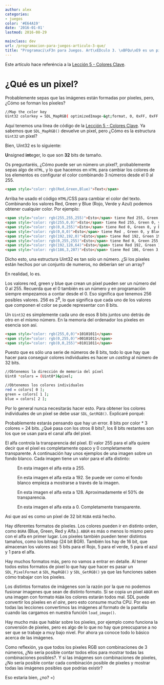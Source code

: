 ```yaml
---
author: alex
categories:
- juegos
color: '#E64A19'
date: '2016-01-01'
lastmod: 2016-08-29

mainclass: dev
url: /programacion-para-juegos-articulo-3-que/
title: "Programaci\xF3n para Juegos. Art\xEDculo 3. \xBFQu\xE9 es un pixel?"
---
```


Este artículo hace referéncia a la [Lección 5 - Colores Clave][1].

<!--more--><!--ad-->

# ¿Qué es un pixel?

Probablemente sepas que las imágenes están formadas por píxeles, pero, ¿Cómo se forman los píxeles?

```bash
//Map the color key
Uint32 colorkey = SDL_MapRGB( optimizedImage-&gt;format, 0, 0xFF, 0xFF );
```

Aquí tenemos una línea de código de la [Lección 5 - Colores Clave][1]. Ya sabemos que `SDL_MapRGB()` devuelve un pixel, pero ¿Cómo es la estructura `Uint32` un píxel?

<!--more--><!--ad-->

Bien, Uint32 es lo siguiente:

<strong>U</strong>nsigned <strong>int</strong>eger, lo que son <strong>32</strong> bits de tamaño.

Os preguntaréis, ¿Cómo puede ser un número un píxel?, probablemente sepas algo de `HTML`, y lo que hacemos en `HTML` para cambiar los colores de los elementos es configurar el color combinando 3 números desde el 0 al 255.

```html
<span style="color: rgb(Red,Green,Blue)">Text</span>
```

Arriba he usado el código `HTML`/CSS para cambiar el color del texto. Combinando los valores Red, Green y Blue (Rojo, Verde y Azul) podemos obtener cualquier color. Por ejemplo:

```html
<span style="color: rgb(255,255,255)">Esto</span> tiene Red 255, Green 255, y Blue 255.
<span style="color: rgb(255,0,0)">Esto</span> tiene Red 255, Green 0, y Blue 0.
<span style="color: rgb(0,0,255)">Esto</span> tiene Red 0, Green 0, y Blue 255.
<span style="color: rgb(0,0,0)">Esto</span> tiene Red , Green 0, y Blue 0.
<span style="color: rgb(192,192,0)">Esto</span> tiene Red 192, Green 192, y Blue 0.
<span style="color: rgb(0,255,255)">Esto</span> tiene Red 0, Green 255, y Blue 255.
<span style="color: rgb(192,128,64)">Esto</span> tiene Red 192, Green 128, y Blue 64.
<span style="color: rgb(186,3,207)">Esto</span> tiene Red 186, Green 3, y Blue 207.
```

Dicho esto, una estructura Uint32 es tan solo un número. ¿Si los píxeles están hechos por un conjunto de numeros, no deberían ser un array?

En realidad, lo es.

Los valores red, green y blue que crean un píxel pueden ser un número del 0 al 255. Recuerda que el 0 también es un número y en programación siempre empezamos a contar desde el 0. Eso significa que tenemos 256 posíbles valores. 256 es 2<sup>8</sup>, lo que significa que cada uno de los valores que componen el color se puede representar con 8 bits.

Un `Uint32` es simplemente cada uno de esos 8 bits juntos uno detrás de otro en el mismo número. En la memoria del ordenador los píxeles en esencia son así.

```html
<span style="color: rgb(255,0,0)">10101011</span>
<span style="color: rgb(0,255,0)">00101011</span>
<span style="color: rgb(0,0,255)">01011011</span>
```

Puesto que es sólo una serie de números de 8 bits, todo lo que hay que hacer para conseguir colores individuales es hacer un _casting_ al número de 32 bits.

```bash
//Obtenemos la dirección de memoria del píxel
Uint8 *colors = (Uint8*)&pixel;

//Obtenemos los colores individuales
red = colors[ 0 ];
green = colors[ 1 ];
blue = colors[ 2 ];
```

Por lo general nunca necesitarás hacer esto. Para obtener los colores individuales de un píxel se debe usar `SDL_GetRGB()`. Explicaré porqué:

Probablemente estarás pensando que hay un error. 8 bits por color * 3 colores = 24 bits. ¿Qué pasa con los otros 8 bits?, los 8 bits restantes son los que se usan para el canal alfa del píxel.

El alfa controla la transparencia del píxel. El valor 255 para el alfa quiere decir que el píxel es completamente opaco y 0 completamente transparente. A continuación hay unos ejemplos de una imagen sobre un fondo blanco. Cada imagen tiene un valor para el alfa distinto:

<figure>
    <amp-img on="tap:lightbox1" role="button" tabindex="0" layout="responsive"  height="240" width="320" src="https://2.bp.blogspot.com/_IlK2pNFFgGM/TUK2lKrtn2I/AAAAAAAAASs/vVyJ2YkO3oY/s320/255.jpg"></amp-img>
    <figcaption>En esta imagen el alfa esta a 255.</figcaption>
</figure>

<figure>
  <amp-img on="tap:lightbox1" role="button" tabindex="0" layout="responsive"  height="240" width="320" src="https://1.bp.blogspot.com/_IlK2pNFFgGM/TUK2lEXQZAI/AAAAAAAAAS0/kyR_W-tWVo0/s320/192.jpg"></amp-img>
  <figcaption>En esta imagen el alfa esta a 192. Se puede ver como el fondo blanco empieza a mostrarse a través de la imagen.</figcaption>
</figure>

<figure>
  <amp-img on="tap:lightbox1" role="button" tabindex="0" layout="responsive"  height="240" width="320" src="https://2.bp.blogspot.com/_IlK2pNFFgGM/TUK2lWOQFWI/AAAAAAAAAS8/R3cn8kuccy0/s320/128.jpg"></amp-img>
  <figcaption>En esta imagen el alfa esta a 128. Aproximadamente el 50% de transparencia.</figcaption>
</figure>

<figure>
    <amp-img on="tap:lightbox1" role="button" tabindex="0" layout="responsive"  height="240" width="320" src="https://4.bp.blogspot.com/_IlK2pNFFgGM/TUK2luEZy5I/AAAAAAAAATE/pa2iI4pX_Pk/s320/0.jpg"></amp-img>
  <figcaption>En esta imagen el alfa esta a 0. Completamente transparente.</figcaption>
</figure>

Asi que así es como un píxel de 32 bit `RGBA` está hecho.

Hay diferentes formatos de píxeles. Los colores pueden ir en distinto orden, como `BGRA` (Blue, Green, Red y Alfa.). `ABGR` es más o menos lo mismo pero con el alfa en primer lugar. Los píxeles también pueden tener distintos tamaños, como los bitmap (24 bit BGR). También los hay de 16 bit, que almacenan los valores así: 5 bits para el Rojo, 5 para el verde, 5 para el azul y 1 para el alfa.

Hay muchos formatos más, pero no vamos a entrar en detalle. Al tener todos estos formatos de pixel lo que hay que hacer es pasar un `SDL_PixelFormat` a `SDL_MapRGB()` y `SDL_GetRGB()` ya que las funciones saben cómo trabajar con los píxeles.

Los distintos formatos de imágenes son la razón por la que no podemos fusionar imagenes que sean de distinto formato. Si se copia un píxel `ABGR` en una imagen con formato `RGBA` los colores estarán todos mal. SDL puede convertir los píxeles en _el aire_, pero esto consume mucha CPU. Por eso en todas las lecciones convertimos las imágenes al formato de la pantalla cuando las cargamos en nuestra función `load_image()`.

Hay mucho más que hablar sobre los píxeles, por ejemplo como funciona la conversión de píxeles, pero es algo de lo que no hay que preocuparse a no ser que se trabaje a muy bajo nivel. Por ahora ya conoce todo lo básico acerca de las imágenes.

Como reflexión, ya que todos los píxeles RGB son combinaciones de 3 números, ¿No sería posible contar todos ellos para mostrar todas las combinaciones posibles?. Y si las imágenes son combinaciones de píxeles, ¿No sería posible contar cada combinación posible de píxeles y mostrar todas las imágenes posibles que podrías existir?

Eso estaria bien, ¿no? =)

 [1]: https://elbauldelprogramador.com/programacion-para-juegos-leccion-5/
